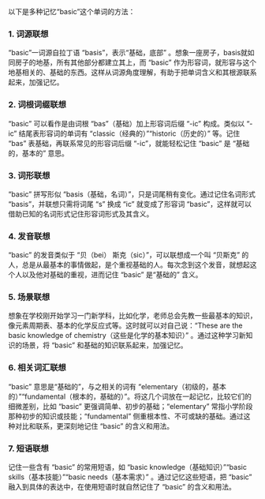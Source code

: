 以下是多种记忆“basic”这个单词的方法：
### 1. 词源联想
“basic”一词源自拉丁语 “basis”，表示“基础，底部” 。想象一座房子，basis就如同房子的地基，所有其他部分都建立其上，而 “basic” 作为形容词，就形容与这个地基相关的、基础的东西。这样从词源角度理解，有助于把单词含义和其根源联系起来，加强记忆。 

### 2. 词根词缀联想 
“basic” 可以看作是由词根 “bas”（基础）加上形容词后缀 “-ic” 构成。类似以 “-ic” 结尾表形容词的单词有 “classic（经典的）”“historic（历史的）” 等。记住 “bas” 表基础，再联系常见的形容词后缀 “-ic”，就能轻松记住 “basic” 是 “基础的，基本的” 意思。

### 3. 词形联想
“basic” 拼写形似 “basis（基础，名词）”，只是词尾稍有变化。通过记住名词形式 “basis”，并联想只需将词尾 “s” 换成 “ic” 就变成了形容词 “basic”，这样就可以借助已知的名词形式记住形容词形式及其含义。

### 4. 发音联想
“basic” 的发音类似于 “贝（bei） 斯克（sic）”，可以联想成一个叫 “贝斯克” 的人，总是从最基本的事情做起，是个重视基础的人。每次念到这个发音，就想起这个人以及他对基础的重视，进而记住 “basic” 是“基础的” 含义。

### 5. 场景联想
想象在学校刚开始学习一门新学科，比如化学，老师总会先教一些最基本的知识，像元素周期表、基本的化学反应式等。这时就可以对自己说：“These are the basic knowledge of chemistry（这些是化学的基本知识）” 。通过这种学习新知识的场景，将 “basic” 和基础的知识联系起来，加强记忆。

### 6. 相关词汇联想
“basic” 意思是“基础的”，与之相关的词有 “elementary（初级的，基本的）”“fundamental（根本的，基础的）”。将这几个词放在一起记忆，比较它们的细微差别，比如 “basic” 更强调简单、初步的基础；“elementary” 常指小学阶段那种初步的知识或技能；“fundamental” 侧重根本性、不可或缺的基础。通过这种对比和联系，更深刻地记住 “basic” 的含义和用法。

### 7. 短语联想
记住一些含有 “basic” 的常用短语，如 “basic knowledge（基础知识）”“basic skills（基本技能）”“basic needs（基本需求）” 。通过记忆这些短语，把 “basic” 融入到具体的表达中，在使用短语时就自然记住了 “basic” 的含义和用法。 